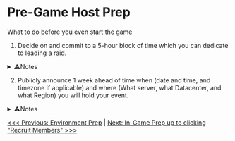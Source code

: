 # Pre-Game Host Prep
What to do before you even start the game

1. Decide on and commit to a 5-hour block of time which you can dedicate to leading a raid.

<details>
<summary>⚠Notes</summary>
You want to account for roughly 1 hour of pre-instance prep, about 1 hour of buffer time for slime/golem wipes and calls for reinforcement when people drop out, and then 3 hours max for a run.  It is definitely possible to execute a DRS raid faster than this, but I assume that new players who are with us have no clue as far as how to handle mechanics in upcoming fights.
</details>

2. Publicly announce 1 week ahead of time when (date and time, and timezone if applicable) and where (What server, what Datacenter, and what Region) you will hold your event.

<details>
<summary>⚠Notes</summary>
It's very, very hard to summon 47 other teammates whole cloth and have them dedicate a block of 4-5 hours for DRS, so you'll want to establish some sort of schedule beforehand.  I do this by both announcing I will run a week ahead of time, and also sticking with a regularly-scheduled weekly run.  A regularly scheduled event helps people both plan their own schedules around your event, and provides a base assumption that they can recommend your event to other people knowing you will be holding it at a known time and regularity.
</details>

[<<< Previous: Environment Prep](0-environment.md) | [Next: In-Game Prep up to clicking "Recruit Members" >>>](2-in-game-to-recruiting.md)